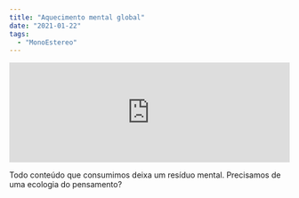 ```yaml
---
title: "Aquecimento mental global"
date: "2021-01-22"
tags: 
  - "MonoEstereo"
---
```


<iframe src="https://anchor.fm/MonoEstéreo/embed/episodes/Aquecimento-mental-global-ek83ci" height="180px" width="100%" frameborder="0" scrolling="no" style="width:100%; height:180px;"></iframe>

Todo conteúdo que consumimos deixa um resíduo mental. Precisamos de uma ecologia do pensamento?
